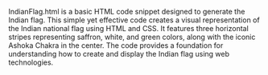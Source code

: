 IndianFlag.html is a basic HTML code snippet designed to generate the Indian flag. 
This simple yet effective code creates a visual representation of the Indian national flag using HTML and CSS.
It features three horizontal stripes representing saffron, white, and green colors, along with the iconic Ashoka Chakra in the center. 
The code provides a foundation for understanding how to create and display the Indian flag using web technologies.

